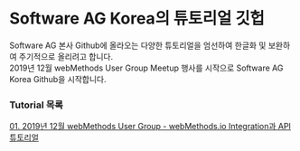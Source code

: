 Software AG Korea의 튜토리얼 깃헙
======================
  
Software AG 본사 Github에 올라오는 다양한 튜토리얼을 엄선하여 한글화 및 보완하여 주기적으로 올리려고 합니다.  
2019년 12월 webMethods User Group Meetup 행사를 시작으로 Software AG Korea Github을 시작합니다.  
  
  
### Tutorial 목록  
[01. 2019년 12월 webMethods User Group - webMethods.io Integration과 API 튜토리얼](https://github.com/SoftwareAG-Korea/tutorials/blob/master/wM-UserGroup/Dec-2019/README.md)


